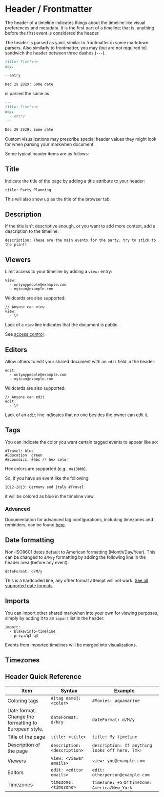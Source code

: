 # Header / Frontmatter

The header of a timeline indicates things about the timeline like visual preferences and metadata. It is the first part of a timeline; that is, anything before the first event is considered the header.

The header is parsed as yaml, similar to frontmatter in some markdown parsers. Also similarly to frontmatter, you may (but are not required to) sandwich the header between three dashes (`---`).

```md
title: Timeline
key:

- entry

Dec 29 2029: Some date
```

is parsed the same as

```md
---
title: Timeline
key:
  - entry
---

Dec 29 2029: Some date
```

Custom visualizations may prescribe special header values they might look for when parsing your markwhen document.

Some typical header items are as follows:

## Title

Indicate the title of the page by adding a title attribute to your header:

```
title: Party Planning
```

This will also show up as the title of the browser tab.

## Description

If the title isn't descriptive enough, or you want to add more context, add a description to the timeline:

```
description: These are the main events for the party, try to stick to the plan!!
```

## Viewers

Limit access to your timeline by adding a `view:` entry:

```
view:
  - onlymypeople@example.com
  - myteam@example.com
```

Wildcards are also supported:

```
// Anyone can view
view:
  - \*
```

Lack of a `view` line indicates that the document is public.

See [access control](/interface/overview#access-control).

## Editors

Allow others to edit your shared document with an `edit` field in the header:

```
edit:
  - onlymypeople@example.com
  - myteam@example.com
```

Wildcards are also supported:

```
// Anyone can edit
edit:
  - \*
```

Lack of an `edit` line indicates that no one besides the owner can edit it.

## Tags

You can indicate the color you want certain tagged events to appear like so:

```
#Travel: blue
#Education: green
#Economics: #abc // hex color
```

Hex colors are supported (e.g., `#a13bbb`).

So, if you have an event like the following

```
2012-2013: Germany and Italy #Travel
```

it will be colored as blue in the timeline view.

### Advanced

Documentation for advanced tag configurations, including timezones and reminders, can be found [here](/syntax/tags).

## Date formatting

Non-ISO8601 dates default to American formatting (Month/Day/Year). This can be changed to `d/M/y` formatting by adding the following line in the header area (before any event):

```
dateFormat: d/M/y
```

This is a hardcoded line, any other format attempt will not work. [See all supported date formats](/syntax/dates-and-ranges).

## Imports

You can import other shared markwhen into your own for viewing purposes, simply by adding it to an `import` list in the header:

```
import:
  - blake/info-timeline
  - priya/q3-q4
```

Events from imported timelines will be merged into visualizations.

## Timezones

## Header Quick Reference

| Item                                                  | Syntax                       | Example                                         |
| ----------------------------------------------------- | ---------------------------- | ----------------------------------------------- |
| Coloring tags                                         | `#[tag name]: <color>`       | `#Movies: aquamarine`                           |
| Date format. Change the formatting to European style. | `dateFormat: d/M/y`          | `dateFormat: d/M/y`                             |
| Title of the page                                     | `title: <title>`             | `title: My timeline`                            |
| Description of the page                               | `description: <description>` | `description: If anything looks off here, lmk!` |
| Viewers                                               | `view: <viewer emails>`      | `view: you@example.com`                         |
| Editors                                               | `edit: <editor emails>`      | `edit: otherperson@example.com`                 |
| Timezones                                             | `timezone: <timezone>`       | `timezone: +5` or `timezone: America/New_York`  |

